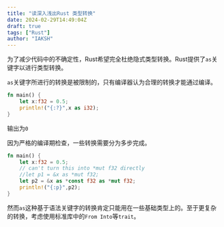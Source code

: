 ```yaml
---
title: "读深入浅出Rust 类型转换"
date: 2024-02-29T14:49:04Z
draft: true
tags: ["Rust"]
author: "IAKSH"
---
```


为了减少代码中的不确定性，Rust希望完全杜绝隐式类型转换。Rust提供了`as`关键字以进行类型转换。
<!--more-->
`as`关键字所进行的转换是被限制的，只有编译器认为合理的转换才能通过编译。
```rust
fn main() {
    let x:f32 = 0.5;
    println!("{:?}",x as i32);
}
```
输出为`0`

因为严格的编译期检查，一些转换需要分为多步完成。
```rust
fn main() {
    let x:f32 = 0.5;
    // can't turn this into *mut f32 directly
    //let p1 = &x as *mut f32;
    let p2 = &x as *const f32 as *mut f32;
    println!("{:p}",p2);
}
```

然而`as`这种基于语法关键字的转换肯定只能用在一些基础类型上的。至于更复杂的转换，考虑使用标准库中的`From Into`等`trait`。